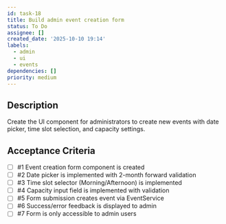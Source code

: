 ```yaml
---
id: task-18
title: Build admin event creation form
status: To Do
assignee: []
created_date: '2025-10-10 19:14'
labels:
  - admin
  - ui
  - events
dependencies: []
priority: medium
---
```


## Description

<!-- SECTION:DESCRIPTION:BEGIN -->
Create the UI component for administrators to create new events with date picker, time slot selection, and capacity settings.
<!-- SECTION:DESCRIPTION:END -->

## Acceptance Criteria
<!-- AC:BEGIN -->
- [ ] #1 Event creation form component is created
- [ ] #2 Date picker is implemented with 2-month forward validation
- [ ] #3 Time slot selector (Morning/Afternoon) is implemented
- [ ] #4 Capacity input field is implemented with validation
- [ ] #5 Form submission creates event via EventService
- [ ] #6 Success/error feedback is displayed to admin
- [ ] #7 Form is only accessible to admin users
<!-- AC:END -->

